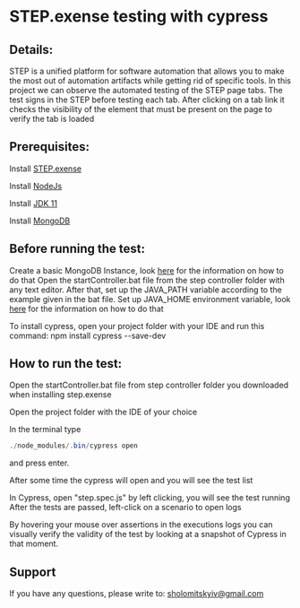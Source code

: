 # STEP.exense testing with cypress

## Details:

STEP is a unified platform for software automation 
that allows you to make the most out of automation artifacts while getting rid of specific tools.
In this project we can observe the automated testing of the STEP page tabs. The test signs in the STEP before testing each tab.
After clicking on a tab link it checks the visibility of the element that must be present on the page
to verify the tab is loaded

## Prerequisites:

Install [STEP.exense](https://step.exense.ch/knowledgebase/3.18/getting-started/quick-setup/)

Install [NodeJs](https://nodejs.org/en/about/releases/)

Install [JDK 11](https://www.oracle.com/cis/java/technologies/javase/jdk11-archive-downloads.html)

Install [MongoDB](https://www.mongodb.com/docs/manual/installation/)


## Before running the test:

Create a basic MongoDB Instance, look [here](https://medium.com/stackfame/run-mongodb-as-a-service-in-windows-b0acd3a4b712) for the information on how to do that
Open the startController.bat file from the step controller folder with any text editor.
After that, set up the JAVA_PATH variable according to the example given in the bat file.
Set up JAVA_HOME environment variable, look [here](https://confluence.atlassian.com/doc/setting-the-java_home-variable-in-windows-8895.html) for the information on how to do that

To install cypress, open your project folder with your IDE and run this command:
npm install cypress --save-dev

## How to run the test:

Open the startController.bat file from step controller folder you downloaded when installing step.exense

Open the project folder with the IDE of your choice

In the terminal type
```java
./node_modules/.bin/cypress open
```
and press enter.

After some time the cypress will open and you will see the test list

In Cypress, open "step.spec.js" by left clicking, you will see the test running
After the tests are passed, left-click on a scenario to open logs

By hovering your mouse over assertions in the executions logs you can visually verify the validity of the test by
looking at a snapshot of Cypress in that moment.

## Support

If you have any questions, please write to: sholomitskyiv@gmail.com
